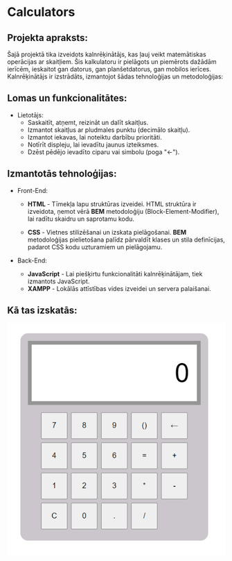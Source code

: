 # Calculators

## Projekta apraksts:
Šajā projektā tika izveidots kalnrēķinātājs, kas ļauj veikt matemātiskas operācijas ar skaitļiem. Šis kalkulatoru ir pielāgots un piemērots dažādām ierīcēm, ieskaitot gan datorus, gan planšetdatorus, gan mobilos ierīces. Kalnrēķinātājs ir izstrādāts, izmantojot šādas tehnoloģijas un metodoloģijas:

## Lomas un funkcionalitātes:

+ Lietotājs:
    + Saskaitīt, atņemt, reizināt un dalīt skaitļus.
    + Izmantot skaitļus ar pludmales punktu (decimālo skaitļu).
    + Izmantot iekavas, lai noteiktu darbību prioritāti.
    + Notīrīt displeju, lai ievadītu jaunus izteiksmes.
    + Dzēst pēdējo ievadīto ciparu vai simbolu (poga "←").

## Izmantotās tehnoloģijas:

+ Front-End:
    + **HTML** -  Tīmekļa lapu struktūras izveidei. HTML struktūra ir izveidota, ņemot vērā **BEM** metodoloģiju (Block-Element-Modifier), lai radītu skaidru un saprotamu kodu.

    + **CSS** -  Vietnes stilizēšanai un izskata pielāgošanai. **BEM** metodoloģijas pielietošana palīdz pārvaldīt klases un stila definīcijas, padarot CSS kodu uzturamiem un pielāgojamu.

+ Back-End:
    + **JavaScript** - Lai piešķirtu funkcionalitāti kalnrēķinātājam, tiek izmantots JavaScript.
    + **XAMPP** - Lokālās attīstības vides izveidei un servera palaišanai.

## Kā tas izskatās:

![Image alt](https://github.com/ArtursBubovics/Calculator/blob/main/Calculator_img.PNG)
